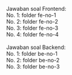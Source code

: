 Jawaban soal Frontend: <br>
No. 1: folder fe-no-1 <br>
No. 2: folder fe-no-2 <br>
No. 3: folder fe-no-3 <br>
No. 4: folder fe-no-4 <br>
<br>
Jawaban soal Backend: <br>
No. 1: folder be-no-1 <br>
No. 2: folder be-no-2 <br>
No. 3: folder be-no-3 <br>